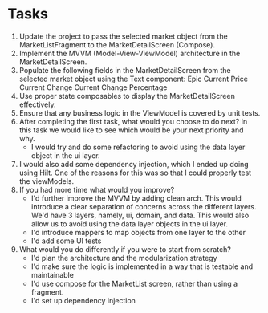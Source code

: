 # Tasks

1. Update the project to pass the selected market object from the MarketListFragment to the MarketDetailScreen (Compose).
2. Implement the MVVM (Model-View-ViewModel) architecture in the MarketDetailScreen.
3. Populate the following fields in the MarketDetailScreen from the selected market object using the Text component:
      Epic
      Current Price
      Current Change
      Current Change Percentage
4. Use proper state composables to display the MarketDetailScreen effectively.
5. Ensure that any business logic in the ViewModel is covered by unit tests.
6. After completing the first task, what would you choose to do next? In this task we would like to see which would be your next priority and why.
   * I would try and do some refactoring to avoid using the data layer object in the ui layer.    
7. I would also add some dependency injection, which I ended up doing using Hilt. One of the reasons for this was so that I could properly test the viewModels.
7. If you had more time what would you improve?
      * I'd further improve the MVVM by adding clean arch. This would introduce a clear separation of concerns across the 
      different layers. We'd have 3 layers, namely, ui, domain, and data. 
      This would also allow us to avoid using the data layer objects in the ui layer.
      * I'd introduce mappers to map objects from one layer to the other
      * I'd add some UI tests
8. What would you do differently if you were to start from scratch?
      * I'd plan the architecture and the modularization strategy
      * I'd make sure the logic is implemented in a way that is testable and maintainable
      * I'd use compose for the MarketList screen, rather than using a fragment. 
      * I'd set up dependency injection


   



